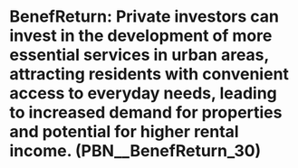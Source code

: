 # BenefReturn: __Private investors can invest in the development of more essential services in urban areas, attracting residents with convenient access to everyday needs, leading to increased demand for properties and potential for higher rental income.__ (PBN__BenefReturn_30)

